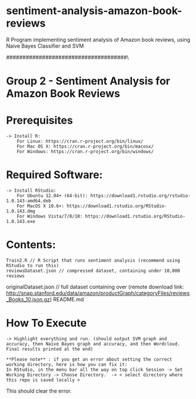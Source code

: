 # sentiment-analysis-amazon-book-reviews
R Program implementing sentiment analysis of Amazon book reviews, using Naive Bayes Classifier and SVM

#####################################\
# Group 2 - Sentiment Analysis for Amazon Book Reviews

#####
# Prerequisites

	-> Install R:
		For Linux: https://cran.r-project.org/bin/linux/
		For Mac OS X: https://cran.r-project.org/bin/macosx/
		For Windows: https://cran.r-project.org/bin/windows/

#####




#####
# Required Software:

	-> Install RStudio:
		For Ubuntu 12.04+ (64-bit): https://download1.rstudio.org/rstudio-1.0.143-amd64.deb
		For MacOS X 10.6+: https://download1.rstudio.org/RStudio-1.0.143.dmg
		For Windows Vista/7/8/10: https://download1.rstudio.org/RStudio-1.0.143.exe
#####




#####
# Contents:
	Train2.R // R Script that runs sentiment analysis (recommend using RStudio to run this)
	reviewsDataset.json // compressed dataset, containing under 10,000 reviews 
  originalDataset.json // full dataset containing over  (remote download link: http://snap.stanford.edu/data/amazon/productGraph/categoryFiles/reviews_Books_10.json.gz)
	README.md
#####

	
#####
# How To Execute
	
	-> Highlight everything and run. (should output SVM graph and accuracy, then Naive Bayes graph and accuracy, and then Wordcloud.  Final results printed at the end)
	
	**Please note** : if you get an error about setting the correct working directory, here is how you can fix it:
	In RStudio, in the menu bar all the way on top click Session -> Set Working Directory -> Choose Directory.  -> < select directory where this repo is saved locally >  
  This should clear the error.
#####
